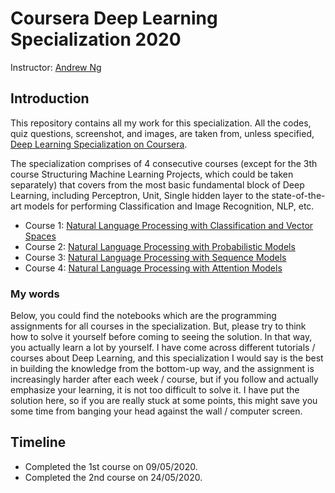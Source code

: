 # Coursera Deep Learning Specialization 2020

Instructor: [Andrew Ng](http://www.andrewng.org/)

## Introduction
This repository contains all my work for this specialization. All the codes, quiz questions, screenshot, and images, are taken from, unless specified, [Deep Learning Specialization on Coursera](https://www.coursera.org/specializations/deep-learning).

The specialization comprises of 4 consecutive courses (except for the 3th course Structuring Machine Learning Projects, which could be taken separately) that covers from the most basic fundamental block of Deep Learning, including Perceptron, Unit, Single hidden layer to the state-of-the-art models for performing Classification and Image Recognition, NLP, etc.
- Course 1: [Natural Language Processing with Classification and Vector Spaces](https://www.coursera.org/learn/classification-vector-spaces-in-nlp)
- Course 2: [Natural Language Processing with Probabilistic Models](https://www.coursera.org/learn/probabilistic-models-in-nlp)
- Course 3: [Natural Language Processing with Sequence Models](https://www.coursera.org/learn/sequence-models-in-nlp)
- Course 4: [Natural Language Processing with Attention Models](https://www.coursera.org/learn/attention-models-in-nlp)

### My words
Below, you could find the notebooks which are the programming assignments for all courses in the specialization. But, please try to think how to solve it yourself before coming to seeing the solution. In that way, you actually learn a lot by yourself. I have come across different tutorials / courses about Deep Learning, and this specialization I would say is the best in building the knowledge from the bottom-up way, and the assignment is increasingly harder after each week / course, but if you follow and actually emphasize your learning, it is not too difficult to solve it. I have put the solution here, so if you are really stuck at some points, this might save you some time from banging your head against the wall / computer screen.

## Timeline
- Completed the 1st course on 09/05/2020.
- Completed the 2nd course on 24/05/2020.
